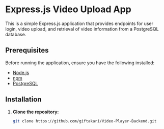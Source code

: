 # Express.js Video Upload App

This is a simple Express.js application that provides endpoints for user login, video upload, and retrieval of video information from a PostgreSQL database.

## Prerequisites

Before running the application, ensure you have the following installed:

- [Node.js](https://nodejs.org/)
- [npm](https://www.npmjs.com/)
- [PostgreSQL](https://www.postgresql.org/)

## Installation

1. **Clone the repository:**

   ```bash
   git clone https://github.com/giftakari/Video-Player-Backend.git


